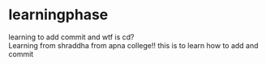 # learningphase
learning to add commit and wtf is cd?
<br>
Learning from shraddha from apna college!!
this is to learn how to add and commit 